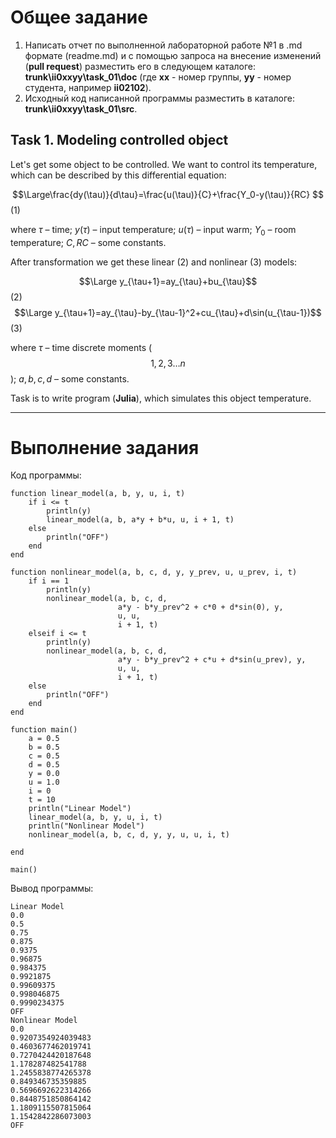 # Общее задание #
1. Написать отчет по выполненной лабораторной работе №1 в .md формате (readme.md) и с помощью запроса на внесение изменений (**pull request**) разместить его в следующем каталоге: **trunk\ii0xxyy\task_01\doc** (где **xx** - номер группы, **yy** - номер студента, например **ii02102**).
2. Исходный код написанной программы разместить в каталоге: **trunk\ii0xxyy\task_01\src**.

## Task 1. Modeling controlled object ##
Let's get some object to be controlled. We want to control its temperature, which can be described by this differential equation:

$$\Large\frac{dy(\tau)}{d\tau}=\frac{u(\tau)}{C}+\frac{Y_0-y(\tau)}{RC} $$ (1)

where $\tau$ – time; $y(\tau)$ – input temperature; $u(\tau)$ – input warm; $Y_0$ – room temperature; $C,RC$ – some constants.

After transformation we get these linear (2) and nonlinear (3) models:

$$\Large y_{\tau+1}=ay_{\tau}+bu_{\tau}$$ (2)
$$\Large y_{\tau+1}=ay_{\tau}-by_{\tau-1}^2+cu_{\tau}+d\sin(u_{\tau-1})$$ (3)

where $\tau$ – time discrete moments ($$1,2,3{\dots}n$$); $a,b,c,d$ – some constants.

Task is to write program (**Julia**), which simulates this object temperature.

---

# Выполнение задания #

Код программы:

    function linear_model(a, b, y, u, i, t)
        if i <= t
            println(y)
            linear_model(a, b, a*y + b*u, u, i + 1, t)
        else
            println("OFF")
        end
    end

    function nonlinear_model(a, b, c, d, y, y_prev, u, u_prev, i, t)
        if i == 1
            println(y)
            nonlinear_model(a, b, c, d, 
                            a*y - b*y_prev^2 + c*0 + d*sin(0), y, 
                            u, u, 
                            i + 1, t)
        elseif i <= t
            println(y)
            nonlinear_model(a, b, c, d,
                            a*y - b*y_prev^2 + c*u + d*sin(u_prev), y,
                            u, u, 
                            i + 1, t)
        else
            println("OFF")
        end
    end

    function main()
        a = 0.5
        b = 0.5
        c = 0.5
        d = 0.5
        y = 0.0
        u = 1.0
        i = 0
        t = 10
        println("Linear Model")
        linear_model(a, b, y, u, i, t)
        println("Nonlinear Model")
        nonlinear_model(a, b, c, d, y, y, u, u, i, t)

    end

    main()

Вывод программы:

    Linear Model
    0.0
    0.5
    0.75
    0.875
    0.9375
    0.96875
    0.984375
    0.9921875
    0.99609375
    0.998046875
    0.9990234375
    OFF
    Nonlinear Model
    0.0
    0.9207354924039483
    0.4603677462019741
    0.7270424420187648
    1.178287482541788
    1.2455838774265378
    0.849346735359885
    0.5696692622314266
    0.8448751850864142
    1.1809115507815064
    1.1542842286073003
    OFF
